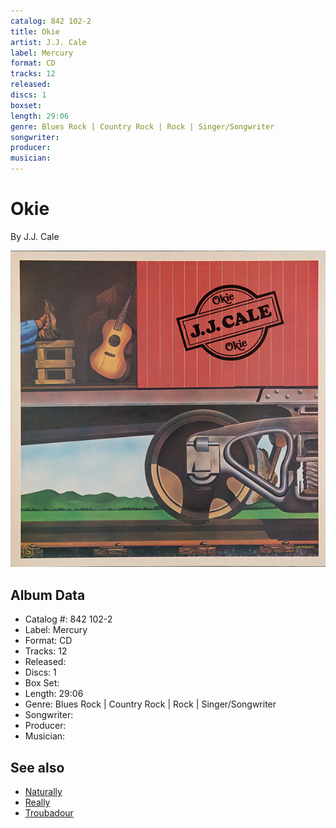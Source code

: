 ```yaml
---
catalog: 842 102-2
title: Okie
artist: J.J. Cale
label: Mercury
format: CD
tracks: 12
released: 
discs: 1
boxset: 
length: 29:06
genre: Blues Rock | Country Rock | Rock | Singer/Songwriter
songwriter: 
producer: 
musician: 
---
```


# Okie

By J.J. Cale

![](../../assets/cdcovers/JJ_Cale-Okie.png)

## Album Data

- Catalog #: 842 102-2
- Label: Mercury
- Format: CD
- Tracks: 12
- Released: 
- Discs: 1
- Box Set: 
- Length: 29:06
- Genre: Blues Rock | Country Rock | Rock | Singer/Songwriter
- Songwriter: 
- Producer: 
- Musician: 


## See also

- [Naturally](Naturally.md)
- [Really](Really.md)
- [Troubadour](Troubadour.md)
